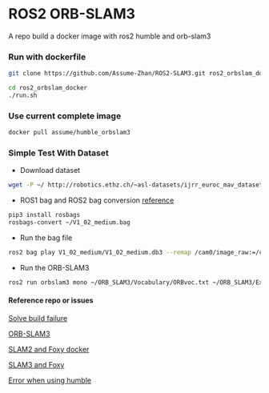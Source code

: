 # ROS2 ORB-SLAM3

A repo build a docker image with ros2 humble and orb-slam3

### Run with dockerfile

```bash
git clone https://github.com/Assume-Zhan/ROS2-SLAM3.git ros2_orbslam_docker
```

```bash
cd ros2_orbslam_docker
./run.sh
```

### Use current complete image

```bash
docker pull assume/humble_orbslam3
```

### Simple Test With Dataset

- Download dataset
```bash
wget -P ~/ http://robotics.ethz.ch/~asl-datasets/ijrr_euroc_mav_dataset/vicon_room1/V1_02_medium/V1_02_medium.bag
```
- ROS1 bag and ROS2 bag conversion [reference](https://docs.openvins.com/dev-ros1-to-ros2.html)
```bash
pip3 install rosbags
rosbags-convert ~/V1_02_medium.bag
```
- Run the bag file
```bash
ros2 bag play V1_02_medium/V1_02_medium.db3 --remap /cam0/image_raw:=/camera
```
- Run the ORB-SLAM3
```bash
ros2 run orbslam3 mono ~/ORB_SLAM3/Vocabulary/ORBvoc.txt ~/ORB_SLAM3/Examples_old/Monocular/EuRoC.yaml false
```

#### Reference repo or issues

[Solve build failure](https://github.com/UZ-SLAMLab/ORB_SLAM3/issues/566)

[ORB-SLAM3](https://github.com/UZ-SLAMLab/ORB_SLAM3)

[SLAM2 and Foxy docker](https://github.com/alsora/ros2-ORB_SLAM2/tree/master)

[SLAM3 and Foxy](https://github.com/alsora/ros2-ORB_SLAM2/tree/master)

[Error when using humble](https://github.com/alsora/ros2-ORB_SLAM2/issues/8#issuecomment-1461570970)